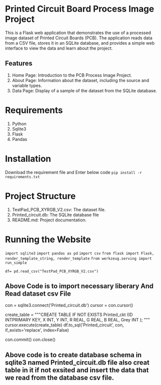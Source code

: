 # Printed Circuit Board Process Image Project
This is a Flask web application that demonstrates the use of a processed image dataset of Printed Circuit Boards (PCB). The application reads data from a CSV file, stores it in an SQLite database, and provides a simple web interface to view the data and learn about the project.
## Features
1. Home Page: Introduction to the PCB Process Image Project.
2. About Page: Information about the dataset, including the source and variable types.
3. Data Page: Display of a sample of the dataset from the SQLite database.

# Requirements
1. Python
2. Sqlite3
3. Flask
4. Pandas

# Installation
Download the requirement file and Enter below code
 `pip install -r requirements.txt`

# Project Structure
1. TestPad_PCB_XYRGB_V2.csv: The dataset file.
2. Printed_circuit.db: The SQLite database file
3. README.md: Project documentation.

# Running the Website

`import sqlite3`
`import pandas as pd`
`import csv`
`from flask import Flask, render_template_string, render_template`
`from werkzeug.serving import run_simple`

`df= pd.read_csv("TestPad_PCB_XYRGB_V2.csv")`

## Above Code is to import necessary liberary And Read dataset csv File

con = sqlite3.connect('Printed_circuit.db')
cursor = con.cursor()

create_table = """CREATE TABLE IF NOT EXISTS Printed_ckt
                                    (ID INTPRIMARY KEY,
                                    X INT,
                                    Y INT,
                                    R REAL,
                                    G REAL,
                                    B REAL,
                                    Grey INT
                                    );
                                    """
cursor.execute(create_table)
df.to_sql('Printed_circuit', con, if_exists='replace', index=False)

con.commit()
con.close()

## Above code is to create database schema in sqlite3 named Printed_circuit.db file also creat table in it if not exsited and insert the data that we read from the database csv file.
